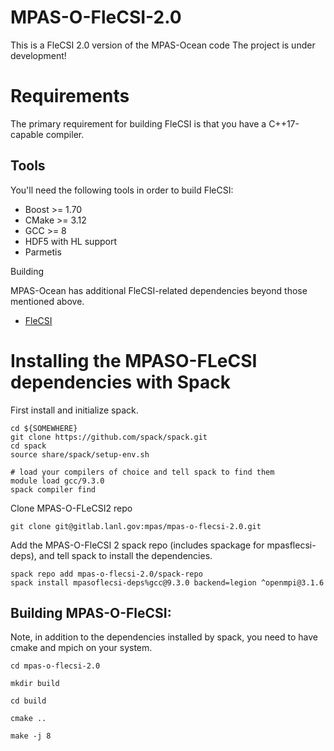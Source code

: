 # MPAS-O-FleCSI-2.0

This is a FleCSI 2.0 version of the MPAS-Ocean code
The project is under development!

# Requirements

The primary requirement for building FleCSI is that you have
a C++17-capable compiler.

## Tools

You'll need the following tools in order to build FleCSI:

* Boost >= 1.70
* CMake >= 3.12
* GCC >= 8
* HDF5 with HL support
* Parmetis

 Building

MPAS-Ocean has additional FleCSI-related dependencies beyond those mentioned
above.

- [FleCSI](https://github.com/flecsi/flecsi)

# Installing the MPASO-FLeCSI dependencies with Spack

First install and initialize spack.
```
cd ${SOMEWHERE}
git clone https://github.com/spack/spack.git
cd spack
source share/spack/setup-env.sh

# load your compilers of choice and tell spack to find them
module load gcc/9.3.0
spack compiler find 
```

Clone MPAS-O-FLeCSI2 repo
```
git clone git@gitlab.lanl.gov:mpas/mpas-o-flecsi-2.0.git
```

Add the MPAS-O-FleCSI 2 spack repo (includes spackage for mpasflecsi-deps), and tell spack to install the dependencies.
```
spack repo add mpas-o-flecsi-2.0/spack-repo
spack install mpasoflecsi-deps%gcc@9.3.0 backend=legion ^openmpi@3.1.6
```

## Building MPAS-O-FleCSI:

Note, in addition to the dependencies installed by spack, you need to have cmake and mpich on your system.

```
cd mpas-o-flecsi-2.0

mkdir build

cd build

cmake ..

make -j 8 
```


